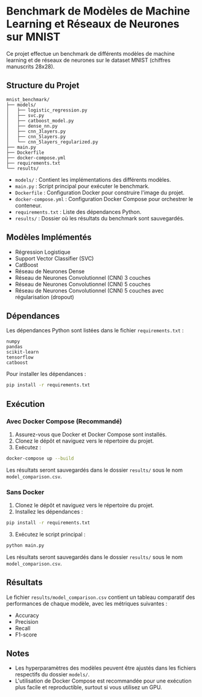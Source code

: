 # Benchmark de Modèles de Machine Learning et Réseaux de Neurones sur MNIST

Ce projet effectue un benchmark de différents modèles de machine learning et de réseaux de neurones sur le dataset MNIST (chiffres manuscrits 28x28).

## Structure du Projet

```
mnist_benchmark/
├── models/
│   ├── logistic_regression.py
│   ├── svc.py
│   ├── catboost_model.py
│   ├── dense_nn.py
│   ├── cnn_3layers.py
│   ├── cnn_5layers.py
│   └── cnn_5layers_regularized.py
├── main.py
├── Dockerfile
├── docker-compose.yml
├── requirements.txt
└── results/
```

* `models/` : Contient les implémentations des différents modèles.
* `main.py` : Script principal pour exécuter le benchmark.
* `Dockerfile` : Configuration Docker pour construire l'image du projet.
* `docker-compose.yml` : Configuration Docker Compose pour orchestrer le conteneur.
* `requirements.txt` : Liste des dépendances Python.
* `results/` : Dossier où les résultats du benchmark sont sauvegardés.

## Modèles Implémentés

* Régression Logistique
* Support Vector Classifier (SVC)
* CatBoost
* Réseau de Neurones Dense
* Réseau de Neurones Convolutionnel (CNN) 3 couches
* Réseau de Neurones Convolutionnel (CNN) 5 couches
* Réseau de Neurones Convolutionnel (CNN) 5 couches avec régularisation (dropout)

## Dépendances

Les dépendances Python sont listées dans le fichier `requirements.txt` :

```
numpy
pandas
scikit-learn
tensorflow
catboost
```

Pour installer les dépendances :

```bash
pip install -r requirements.txt
```

## Exécution

### Avec Docker Compose (Recommandé)

1.  Assurez-vous que Docker et Docker Compose sont installés.
2.  Clonez le dépôt et naviguez vers le répertoire du projet.
3.  Exécutez :

```bash
docker-compose up --build
```

Les résultats seront sauvegardés dans le dossier `results/` sous le nom `model_comparison.csv`.

### Sans Docker

1.  Clonez le dépôt et naviguez vers le répertoire du projet.
2.  Installez les dépendances :

```bash
pip install -r requirements.txt
```

3.  Exécutez le script principal :

```bash
python main.py
```

Les résultats seront sauvegardés dans le dossier `results/` sous le nom `model_comparison.csv`.

## Résultats

Le fichier `results/model_comparison.csv` contient un tableau comparatif des performances de chaque modèle, avec les métriques suivantes :

* Accuracy
* Precision
* Recall
* F1-score

## Notes

* Les hyperparamètres des modèles peuvent être ajustés dans les fichiers respectifs du dossier `models/`.
* L'utilisation de Docker Compose est recommandée pour une exécution plus facile et reproductible, surtout si vous utilisez un GPU.


